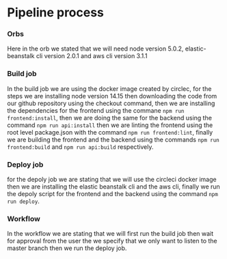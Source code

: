 
# Pipeline process

### Orbs

Here in the orb we stated that we will need node version 5.0.2, elastic-beanstalk cli version 2.0.1 and aws cli version 3.1.1

### Build job

In the build job we are using the docker image created by circlec, for the steps we are installing node version 14.15 then downloading the code from our github repository using the checkout command, then we are installing the dependencies for the frontend using the commane ` npm run frontend:install `, then we are doing the same for the backend using the command  ` npm run api:install ` then we are linting the frontend using the root level package.json with the command `npm run frontend:lint`, finally we are building the frontend and the backend using the commands `npm run frontend:build` and `npm run api:build` respectively.

### Deploy job

for the depoly job we are stating that we will use the circleci docker image then we are installing the elastic beanstalk cli and the aws cli, finally we run the depoly script for the frontend and the backend using the command `npm run deploy`.

### Workflow

In the workflow we are stating that we will first run the build job then wait for approval from the user the we specify that we only want to listen to the master branch then we run the deploy job. 
